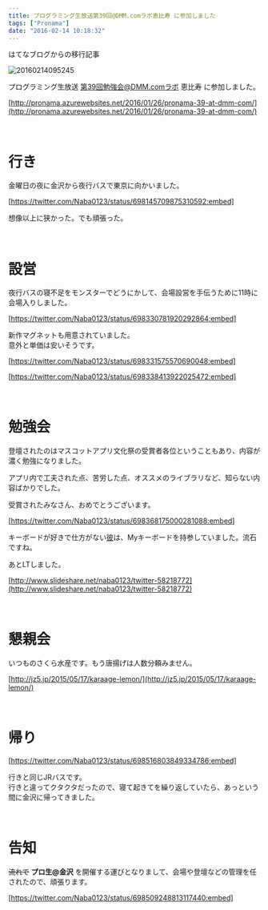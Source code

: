 ```yaml
---
title: プログラミング生放送第39回@DMM.comラボ恵比寿 に参加しました
tags: ["Pronama"]
date: "2016-02-14 10:18:32"
---
```


<div class="alert info">
はてなブログからの移行記事
</div>

![20160214095245](20160214095245.png)

プログラミング生放送 第39回勉強会@DMM.comラボ 恵比寿 に参加しました。

[http://pronama.azurewebsites.net/2016/01/26/pronama-39-at-dmm-com/](http://pronama.azurewebsites.net/2016/01/26/pronama-39-at-dmm-com/)

<br>

<!-- more -->

# 行き

金曜日の夜に金沢から夜行バスで東京に向かいました。

[https://twitter.com/Naba0123/status/698145709875310592:embed]

想像以上に狭かった。でも頑張った。

<br>

# 設営

夜行バスの寝不足をモンスターでどうにかして、会場設営を手伝うために11時に会場入りしました。

[https://twitter.com/Naba0123/status/698330781920292864:embed]

新作マグネットも用意されていました。  
意外と単価は安いそうです。

[https://twitter.com/Naba0123/status/698331575570690048:embed]

[https://twitter.com/Naba0123/status/698338413922025472:embed]

<br>

# 勉強会

登壇されたのはマスコットアプリ文化祭の受賞者各位ということもあり、内容が濃く勉強になりました。

アプリ内で工夫された点、苦労した点、オススメのライブラリなど、知らない内容ばかりでした。

受賞されたみなさん、おめでとうございます。

[https://twitter.com/Naba0123/status/698368175000281088:embed]

キーボードが好きで仕方がない[彼](https://twitter.com/pmw1415)は、Myキーボードを持参していました。流石ですね。

あとLTしました。


[http://www.slideshare.net/naba0123/twitter-58218772](http://www.slideshare.net/naba0123/twitter-58218772)



<br>

# 懇親会

いつものさくら水産です。もう唐揚げは人数分頼みません。 

[http://jz5.jp/2015/05/17/karaage-lemon/](http://jz5.jp/2015/05/17/karaage-lemon/)

<br>

# 帰り

[https://twitter.com/Naba0123/status/698516803849334786:embed]

行きと同じJRバスです。  
行きと違ってクタクタだったので、寝て起きてを繰り返していたら、あっという間に金沢に帰ってきました。

<br>

# 告知

<del>流れで</del> **プロ生@金沢** を開催する運びとなりまして、会場や登壇などの管理を任されたので、頑張ります。

[https://twitter.com/Naba0123/status/698509248813117440:embed]

<br>


